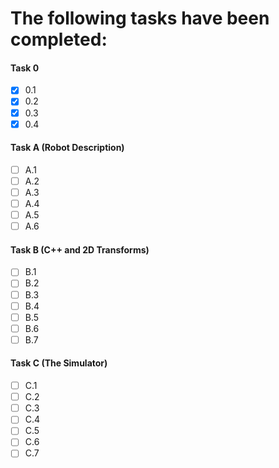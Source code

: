 # The following tasks have been completed: 

#### Task 0
- [x]   0.1
- [x]   0.2
- [x]   0.3
- [x]   0.4

#### Task A (Robot Description)
- [ ] A.1
- [ ] A.2
- [ ] A.3
- [ ] A.4
- [ ] A.5
- [ ] A.6 

#### Task B (C++ and 2D Transforms) 
- [ ] B.1
- [ ] B.2
- [ ] B.3
- [ ] B.4
- [ ] B.5
- [ ] B.6
- [ ] B.7

#### Task C (The Simulator) 
- [ ] C.1 
- [ ] C.2
- [ ] C.3
- [ ] C.4
- [ ] C.5
- [ ] C.6
- [ ] C.7 
